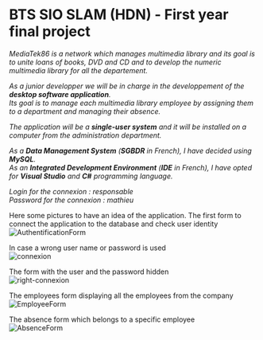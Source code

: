 # BTS SIO SLAM (HDN) - First year final project


*MediaTek86 is a network which manages multimedia library and its goal is to unite loans of books, DVD and CD and to develop the numeric multimedia library for all the departement.*

*As a junior developper we will be in charge in the developpement of the **desktop software application**. <br/>
Its goal is to manage each multimedia library employee by assigning them to a department and managing their absence.*

*The application will be a **single-user system** and it will be installed on a computer from the administration department.*

*As a **Data Management System** (**SGBDR** in French), I have decided using **MySQL**.*<br/>
*As an **Integrated Development Environment** (**IDE** in French), I have opted for **Visual Studio** and **C#** programming language.*

*Login for the connexion : responsable*<br>
*Password for the connexion : mathieu*

Here some pictures to have an idea of the application.
The first form to connect the application to the database and check user identity
![AuthentificationForm](https://user-images.githubusercontent.com/67832354/118289121-4e529200-b4d5-11eb-9cb4-1bdea35ac216.png)

In case a wrong user name or password is used <br/>
![connexion](https://user-images.githubusercontent.com/67832354/118289394-996ca500-b4d5-11eb-90a1-d6e8715ff543.png)

The form with the user and the password hidden <br/>
![right-connexion](https://user-images.githubusercontent.com/67832354/118289537-be611800-b4d5-11eb-98e2-8c501b40ace8.png)

The employees form displaying all the employees from the company<br/>
![EmployeeForm](https://user-images.githubusercontent.com/67832354/118289664-dfc20400-b4d5-11eb-8f8a-a367d798b77f.png)

The absence form which belongs to a specific employee <br/>
![AbsenceForm](https://user-images.githubusercontent.com/67832354/118289824-041de080-b4d6-11eb-96d1-2ae46b09e39d.png)



